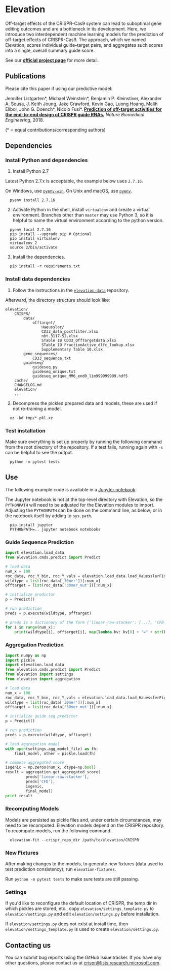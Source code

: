 # Elevation

Off-target effects of the CRISPR-Cas9 system can lead to suboptimal gene
editing outcomes and are a bottleneck in its development. Here, we introduce
two interdependent machine learning models for the prediction of off-target
effects of CRISPR-Cas9. The approach, which we named Elevation, scores
individual guide–target pairs, and aggregates such scores into a single,
overall summary guide score.

See our [**official project page**](https://www.microsoft.com/en-us/research/project/crispr/) for more detail.

## Publications

Please cite this paper if using our predictive model:

Jennifer Listgarten\*, Michael Weinstein\*, Benjamin P. Kleinstiver,
Alexander A. Sousa, J. Keith Joung, Jake Crawford, Kevin Gao, Luong Hoang,
Melih Elibol, John G. Doench\*, Nicolo Fusi\*. [**Prediction of off-target
activities for the end-to-end design of CRISPR guide RNAs.**](https://doi.org/10.1038/s41551-017-0178-6)
*Nature Biomedical Engineering*, 2018.

(\* = equal contributions/corresponding authors)

## Dependencies

### Install Python and dependencies

1. Install Python 2.7

Latest Python 2.7.x is acceptable, the example below uses `2.7.16`.

On Windows, use [`pyenv-win`](https://github.com/pyenv-win/pyenv-win).
On Unix and macOS, use [`pyenv`](https://github.com/pyenv/pyenv).

```
  pyenv install 2.7.16
```

2. Activate Python in the shell, install `virtualenv` and create a virtual
   environment.  Branches other than `master` may use Python 3, so it is helpful
   to name the virtual environment according to the python version.

```
  pyenv local 2.7.16
  pip install --upgrade pip # Optional
  pip install virtualenv
  virtualenv 2
  source 2/bin/activate
```

3. Install the dependencies.

```
  pip install -r requirements.txt
```

### Install data dependencies

1. Follow the instructions in the [`elevation-data`](https://github.com/richardkmichael/elevation-data) repository.

Afterward, the directory structure should look like:

```
elevation/
    CRISPR/
        data/
            offtarget/
                Haeussler/
                CD33_data_postfilter.xlsx
                nbt.3117-S2.xlsx
                STable 18 CD33_OffTargetdata.xlsx
                STable 19 FractionActive_dlfc_lookup.xlsx
                Supplementary Table 10.xlsx
        gene_sequences/
            CD33_sequence.txt
        guideseq/
            guideseq.py
            guideseq_unique.txt
            guideseq_unique_MM6_end0_lim999999999.hdf5
    cache/
    CHANGELOG.md
    elevation/
    ...
```

2. Decompress the pickled prepared data and models, these are used if not re-training a model.

```
  xz -kd tmp/*.pkl.xz
```

### Test installation

Make sure everything is set up properly by running the following command from
the root directory of the repository.  If a test fails, running again with `-s` can
be helpful to see the output.

```
  python -m pytest tests
```

## Use

The following example code is available in a [Jupyter notebook](/notebooks/README_Example.ipynb).

The Jupyter notebook is not at the top-level directory with Elevation, so the `PYTHONPATH` will need
to be adjusted for the Elevation modules to import.  Adjusting the `PYTHONPATH` can be done on the
command line, as below; or in the notebook itself by adding to `sys.path`.

```
  pip install jupyter
  PYTHONPATH=.. jupyter notebook notebooks
```

### Guide Sequence Prediction

```python
import elevation.load_data
from elevation.cmds.predict import Predict

# load data
num_x = 100
roc_data, roc_Y_bin, roc_Y_vals = elevation.load_data.load_HauesslerFig2(1)
wildtype = list(roc_data['30mer'])[:num_x]
offtarget = list(roc_data['30mer_mut'])[:num_x]

# initialize predictor
p = Predict()

# run prediction
preds = p.execute(wildtype, offtarget)

# preds is a dictionary of the form {'linear-raw-stacker': [...], 'CFD': [...]}
for i in range(num_x):
    print(wildtype[i], offtarget[i], map(lambda kv: kv[0] + "=" + str(kv[1][i]), preds.iteritems()))
```

### Aggregation Prediction

```python
import numpy as np
import pickle
import elevation.load_data
from elevation.cmds.predict import Predict
from elevation import settings
from elevation import aggregation

# load data
num_x = 100
roc_data, roc_Y_bin, roc_Y_vals = elevation.load_data.load_HauesslerFig2()
wildtype = list(roc_data['30mer'])[:num_x]
offtarget = list(roc_data['30mer_mut'])[:num_x]

# initialize guide seq predictor
p = Predict()

# run prediction
preds = p.execute(wildtype, offtarget)

# load aggregation model
with open(settings.agg_model_file) as fh:
    final_model, other = pickle.load(fh)

# compute aggregated score
isgenic = np.zeros(num_x, dtype=np.bool)
result = aggregation.get_aggregated_score(
         preds['linear-raw-stacker'],
         preds['CFD'],
         isgenic,
         final_model)
print result
```

### Recomputing Models

Models are persisted as pickle files and, under certain circumstances,
may need to be recomputed. Elevation models depend on the CRISPR repository.
To recompute models, run the following command.

```
  elevation-fit --crispr_repo_dir /path/to/elevation/CRISPR
```

### New Fixtures

After making changes to the models, to generate new fixtures (data used to test
prediction consistency), run `elevation-fixtures`.

Run `python -m pytest tests` to make sure tests are still passing.

### Settings

If you'd like to reconfigure the default location of CRISPR, the temp dir in
which pickles are stored, etc., copy `elevation/settings_template.py` to
`elevation/settings.py` and edit `elevation/settings.py` before installation.

If `elevation/settings.py` does not exist at install time, then
`elevation/settings_template.py` is used to create `elevation/settings.py`.

## Contacting us

You can submit bug reports using the GitHub issue tracker. If you have any
other questions, please contact us at crispr@lists.research.microsoft.com.

